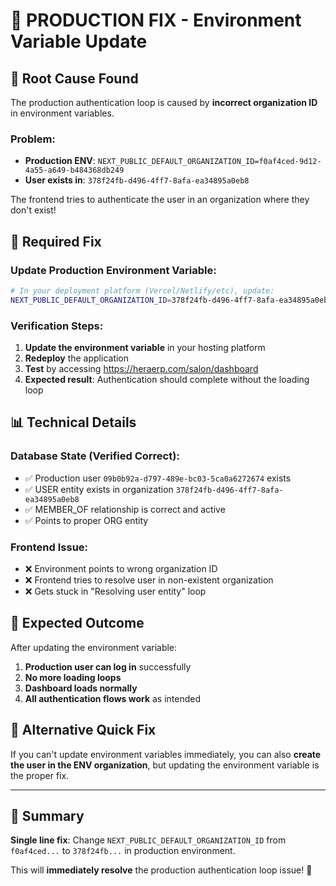 # 🚨 PRODUCTION FIX - Environment Variable Update

## 🎯 Root Cause Found

The production authentication loop is caused by **incorrect organization ID** in environment variables.

### **Problem:**
- **Production ENV**: `NEXT_PUBLIC_DEFAULT_ORGANIZATION_ID=f0af4ced-9d12-4a55-a649-b484368db249`
- **User exists in**: `378f24fb-d496-4ff7-8afa-ea34895a0eb8`

The frontend tries to authenticate the user in an organization where they don't exist!

## 🔧 Required Fix

### **Update Production Environment Variable:**

```bash
# In your deployment platform (Vercel/Netlify/etc), update:
NEXT_PUBLIC_DEFAULT_ORGANIZATION_ID=378f24fb-d496-4ff7-8afa-ea34895a0eb8
```

### **Verification Steps:**

1. **Update the environment variable** in your hosting platform
2. **Redeploy** the application 
3. **Test** by accessing https://heraerp.com/salon/dashboard
4. **Expected result**: Authentication should complete without the loading loop

## 📊 Technical Details

### **Database State (Verified Correct):**
- ✅ Production user `09b0b92a-d797-489e-bc03-5ca0a6272674` exists
- ✅ USER entity exists in organization `378f24fb-d496-4ff7-8afa-ea34895a0eb8` 
- ✅ MEMBER_OF relationship is correct and active
- ✅ Points to proper ORG entity

### **Frontend Issue:**
- ❌ Environment points to wrong organization ID
- ❌ Frontend tries to resolve user in non-existent organization
- ❌ Gets stuck in "Resolving user entity" loop

## 🎉 Expected Outcome

After updating the environment variable:

1. **Production user can log in** successfully 
2. **No more loading loops** 
3. **Dashboard loads normally**
4. **All authentication flows work** as intended

## 🔄 Alternative Quick Fix

If you can't update environment variables immediately, you can also **create the user in the ENV organization**, but updating the environment variable is the proper fix.

---

## 🎯 Summary

**Single line fix**: Change `NEXT_PUBLIC_DEFAULT_ORGANIZATION_ID` from `f0af4ced...` to `378f24fb...` in production environment.

This will **immediately resolve** the production authentication loop issue! 🚀